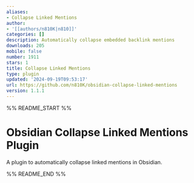 ```yaml
---
aliases:
- Collapse Linked Mentions
author:
- '[[authors/n810K|n810]]'
categories: []
description: Automatically collapse embedded backlink mentions
downloads: 205
mobile: false
number: 1911
stars: 1
title: Collapse Linked Mentions
type: plugin
updated: '2024-09-19T09:53:17'
url: https://github.com/n810K/obsidian-collapse-linked-mentions
version: 1.1.1
---
```


%% README_START %%

# Obsidian Collapse Linked Mentions Plugin

A plugin to automatically collapse linked mentions in Obsidian.


%% README_END %%